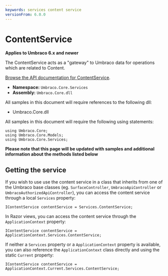 ```yaml
---
keywords: services content service
versionFrom: 6.0.0
---
```

    
# ContentService

**Applies to Umbraco 6.x and newer**

The ContentService acts as a "gateway" to Umbraco data for operations which are related to Content.

[Browse the API documentation for ContentService](https://our.umbraco.com/apidocs/csharp/api/Umbraco.Core.Services.ContentService.html).

 * **Namespace:** `Umbraco.Core.Services` 
 * **Assembly:** `Umbraco.Core.dll`

All samples in this document will require references to the following dll:

* Umbraco.Core.dll

All samples in this document will require the following using statements:
	
	using Umbraco.Core;
	using Umbraco.Core.Models;
	using Umbraco.Core.Services;

**Please note that this page will be updated with samples and additional information about the methods listed below**

## Getting the service

If you wish to use use the content service in a class that inherits from one of the Umbraco base classes (eg. `SurfaceController`, `UmbracoApiController` or `UmbracoAuthorizedApiController`), you can access the content service through a local `Services` property:

	IContentService contentService = Services.ContentService;

In Razor views, you can access the content service through the `ApplicationContext` property:

    IContentService contentService = ApplicationContext.Services.ContentService;

If neither a `Services` property or a `ApplicationContext` property is available, you can also reference the `ApplicationContext` class directly and using the static `Current` property:

	IContentService contentService = ApplicationContext.Current.Services.ContentService;
